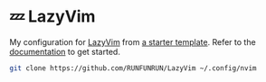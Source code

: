 # 💤 LazyVim

My configuration for [LazyVim](https://github.com/LazyVim/LazyVim) from [a starter template](https://github.com/LazyVim/starter).
Refer to the [documentation](https://lazyvim.github.io/installation) to get started.

```sh
git clone https://github.com/RUNFUNRUN/LazyVim ~/.config/nvim
```
